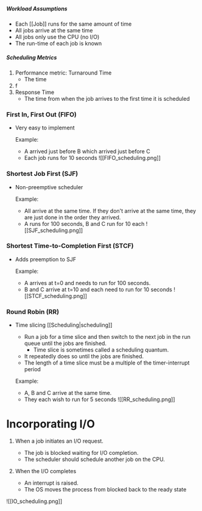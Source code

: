 ##### Workload Assumptions
- Each [[Job]] runs for the same amount of time 
- All jobs arrive at the same time
- All jobs only use the CPU (no I/O)
- The run-time of each job is known

##### Scheduling Metrics
1. Performance metric: Turnaround Time
	- The time 
2. f
3. Response Time
	- The time from when the job arrives to the first time it is scheduled

### First In, First Out (FIFO)
- Very easy to implement

	Example: 
	- A arrived just before B which arrived just before C
	- Each job runs for 10 seconds
	![[FIFO_scheduling.png]]

### Shortest Job First (SJF)
- Non-preemptive scheduler

	Example: 
	- All arrive at the same time. If they don't arrive at the same time, they are just done in the order they arrived.
	- A runs for 100 seconds, B and C run for 10 each
	![[SJF_scheduling.png]]
### Shortest Time-to-Completion First (STCF)
- Adds preemption to SJF

	Example:
	- A arrives at t=0 and needs to run for 100 seconds.
	- B and C arrive at t=10 and each need to run for 10 seconds
	![[STCF_scheduling.png]]

### Round Robin (RR)
- Time slicing [[Scheduling|scheduling]]
	- Run a job for a time slice and then switch to the next job in the run queue until the jobs are finished.
		- Time slice is sometimes called a scheduling quantum.
	- It repeatedly does so until the jobs are finished.
	- The length of a time slice must be a multiple of the timer-interrupt period

	Example:
	- A, B and C arrive at the same time.
	- They each wish to run for 5 seconds
	![[RR_scheduling.png]]
# Incorporating I/O
1. When a job initiates an I/O request.
	- The job is blocked waiting for I/O  completion.
	- The scheduler should schedule another job on the CPU.

2. When the I/O completes
	- An interrupt is raised.
	- The OS moves the process from blocked back to the ready state

![[IO_scheduling.png]]